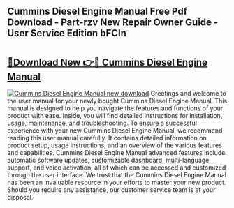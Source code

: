 ## Cummins Diesel Engine Manual Free Pdf Download - Part-rzv New Repair Owner Guide - User Service Edition bFCIn

# <h2><a href="http://bc22605.oget.top/?id=Cummins+Diesel+Engine+Manual">🔗Download New 👉🔴 Cummins Diesel Engine Manual</a></h2>

[![Cummins Diesel Engine Manual new download](https://i.imgur.com/5g1atiW.png)](http://bc22605.oget.top/?id=Cummins+Diesel+Engine+Manual)
Greetings and welcome to the user manual for your newly bought Cummins Diesel Engine Manual. This manual is designed to help you navigate the features and functions of your product with ease. Inside, you will find detailed instructions for installation, usage, maintenance, and troubleshooting. To ensure a successful experience with your new Cummins Diesel Engine Manual, we recommend reading this user manual carefully. It contains detailed information on product setup, usage instructions, and an overview of the various features and capabilities. Cummins Diesel Engine Manual advanced features include automatic software updates, customizable dashboard, multi-language support, and voice activation, all of which can be accessed and customized through the user interface. We trust that the Cummins Diesel Engine Manual has been an invaluable resource in your efforts to master your new product. Should you require any assistance, our customer service team is at your disposal.
